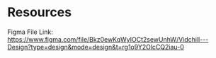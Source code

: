# Resources

Figma File Link: https://www.figma.com/file/Bkz0ewKqWyIOCt2sewUnhW/Vidchill---Design?type=design&mode=design&t=rg1o9Y2OlcCQ2iau-0

